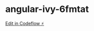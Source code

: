 # angular-ivy-6fmtat

[Edit in Codeflow ⚡️](https://stackblitz.com/~/github.com/zagham-nadeem/angular-ivy-6fmtat)